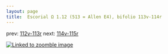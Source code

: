 ```yaml
---
layout: page
title:  Escorial Ω 1.12 (513 = Allen E4), bifolio 113v-114r
---
```


prev: [112v-113r](../112v-113r/) next: [114v-115r](../114v-115r/)



[![Linked to zoomble image](http://www.homermultitext.org/iipsrv?IIIF=/project/homer/pyramidal/deepzoom/hmt/e3bifolio/v1/E3_113v_114r.tif/full/2000,/0/default.jpg)](http://www.homermultitext.org/ict2/?urn=urn:cite2:hmt:e3bifolio.v1:E3_113v_114r)

